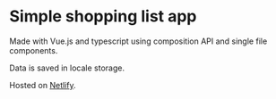 # Simple shopping list app

Made with Vue.js and typescript using composition API and single file components.

Data is saved in locale storage.

Hosted on [Netlify](https://grand-frangollo-b2e9d3.netlify.app/).
